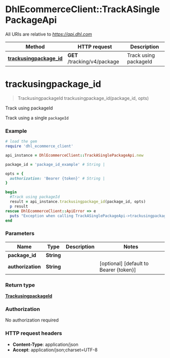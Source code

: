 # DhlEcommerceClient::TrackASinglePackageApi

All URIs are relative to *https://api.dhl.com*

Method | HTTP request | Description
------------- | ------------- | -------------
[**trackusingpackage_id**](TrackASinglePackageApi.md#trackusingpackage_id) | **GET** /tracking/v4/package | Track using packageId


# **trackusingpackage_id**
> TrackusingpackageId trackusingpackage_id(package_id, opts)

Track using packageId

Track using a single `packageId`

### Example
```ruby
# load the gem
require 'dhl_ecommerce_client'

api_instance = DhlEcommerceClient::TrackASinglePackageApi.new

package_id = 'package_id_example' # String |

opts = {
  authorization: 'Bearer {token}' # String |
}

begin
  #Track using packageId
  result = api_instance.trackusingpackage_id(package_id, opts)
  p result
rescue DhlEcommerceClient::ApiError => e
  puts "Exception when calling TrackASinglePackageApi->trackusingpackage_id: #{e}"
end
```

### Parameters

Name | Type | Description  | Notes
------------- | ------------- | ------------- | -------------
 **package_id** | **String**|  |
 **authorization** | **String**|  | [optional] [default to Bearer {token}]

### Return type

[**TrackusingpackageId**](TrackusingpackageId.md)

### Authorization

No authorization required

### HTTP request headers

 - **Content-Type**: application/json
 - **Accept**: application/json;charset=UTF-8



